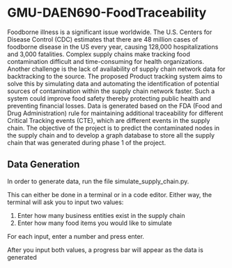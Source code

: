 # GMU-DAEN690-FoodTraceability

Foodborne illness is a significant issue worldwide. The U.S. Centers for Disease Control (CDC) estimates that there are 48 million cases of foodborne disease in the US every year, causing 128,000 hospitalizations and 3,000 fatalities. Complex supply chains make tracking food contamination difficult and time-consuming for health organizations. Another challenge is the lack of availability of supply chain network data for backtracking to the source. The proposed Product tracking system aims to solve this by simulating data and automating the identification of potential sources of contamination within the supply chain network faster. Such a system could improve food safety thereby protecting public health and preventing financial losses. Data is generated based on the FDA (Food and Drug Administration) rule for maintaining additional traceability for different Critical Tracking events (CTE), which are different events in the supply chain. The objective of the project is to predict the contaminated nodes in the supply chain and to develop a graph database to store all the supply chain that was generated during phase 1 of the project. 

## Data Generation

In order to generate data, run the file simulate_supply_chain.py.

This can either be done in a terminal or in a code editor. Either way, the terminal will ask you to input two values:

1. Enter how many business entities exist in the supply chain
2. Enter how many food items you would like to simulate

For each input, enter a number and press enter.

After you input both values, a progress bar will appear as the data is generated
